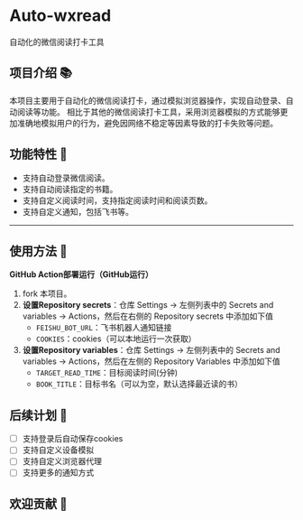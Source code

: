 # Auto-wxread
自动化的微信阅读打卡工具
## 项目介绍 📚
本项目主要用于自动化的微信阅读打卡，通过模拟浏览器操作，实现自动登录、自动阅读等功能。
相比于其他的微信阅读打卡工具，采用浏览器模拟的方式能够更加准确地模拟用户的行为，避免因网络不稳定等因素导致的打卡失败等问题。
## 功能特性 🚀
- 支持自动登录微信阅读。
- 支持自动阅读指定的书籍。
- 支持自定义阅读时间，支持指定阅读时间和阅读页数。
- 支持自定义通知，包括飞书等。
---
## 使用方法 📝
**GitHub Action部署运行（GitHub运行）**
1. fork 本项目。
2. **设置Repository secrets**：仓库 Settings -> 左侧列表中的 Secrets and variables -> Actions，然后在右侧的 Repository secrets 中添加如下值
   - `FEISHU_BOT_URL`：飞书机器人通知链接
   - `COOKIES`：cookies（可以本地运行一次获取）
3. **设置Repository variables**：仓库 Settings -> 左侧列表中的 Secrets and variables -> Actions，然后在左侧的 Repository Variables 中添加如下值
   - `TARGET_READ_TIME`：目标阅读时间(分钟)
   - `BOOK_TITLE`：目标书名（可以为空，默认选择最近读的书）

## 后续计划 📆
- [ ] 支持登录后自动保存cookies
- [ ] 支持自定义设备模拟
- [ ] 支持自定义浏览器代理
- [ ] 支持更多的通知方式

## 欢迎贡献 🤝